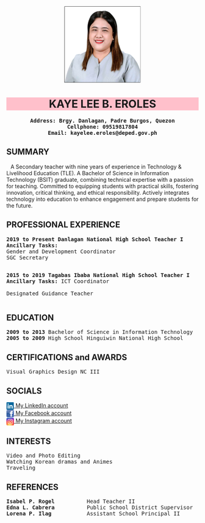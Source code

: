 <!DOCTYPE html>
<html lang="en">
<head>
<meta name="viewport" content="width=device-width, initial-scale=1.0">
<meta name="keywords" content="HTML, CSS, JavaScript">
<link rel="stylesheet" href="style.css">
<body>
<img src="Me.png" alt="Centered Image" width="200" height="200" style="display:block; margin:auto";>
<h1 style="background-color:Pink;text-align:center;">KAYE LEE B. EROLES</h1>

<pre style="text-align:center;">
<b>Address: Brgy. Danlagan, Padre Burgos, Quezon</b>
<b>Cellphone: 09519817804</b>
<b>Email: kayelee.eroles@deped.gov.ph</b>
</pre>

<h2>SUMMARY</h2>
<p>&ensp;   A Secondary teacher with nine years of experience in Technology & Livelihood Education (TLE). A Bachelor of Science in Information Technology (BSIT) graduate, combining technical expertise with a passion for teaching. Committed to equipping students with practical skills, fostering innovation, critical thinking, and ethical responsibility. Actively integrates technology into education to enhance engagement and prepare students for the future.</p>


<h2>PROFESSIONAL EXPERIENCE</h2>
<pre><b>2019 to Present Danlagan National High School Teacher I</b>
<b>Ancillary Tasks:</b>
Gender and Development Coordinator
SGC Secretary

<b>2015 to 2019 Tagabas Ibaba National High School Teacher I</b>
<b>Ancillary Tasks:</b>
ICT Coordinator  
Designated Guidance Teacher</pre>

<h2>EDUCATION</h2>
<pre><b>2009 to 2013</b> Bachelor of Science in Information Technology  Manuel S. Enverga University Foundation
<b>2005 to 2009</b> High School Hinguiwin National High School</pre>

<h2>CERTIFICATIONS and AWARDS</h2>
<pre>Visual Graphics Design NC III
</pre>

<h2>SOCIALS</h2>
<a href="https://www.linkedin.com/in/kaye-eroles-932b20357">
    <img src="linkedin.png" alt="LinkedIn" width="20" height="20" style="vertical-align: middle;"> My LinkedIn account
</a><br>
<a href="https://www.facebook.com/kye.leigh.129">
    <img src="fb.png" alt="Facebook" width="20" height="20" style="vertical-align: middle;"> My Facebook account
</a><br>
<a href="https://www.instagram.com/kayeeroles">
    <img src="insta.jpg" alt="Instagram" width="20" height="20" style="vertical-align: middle;"> My Instagram account
</a>

<h2>INTERESTS</h2>
<pre>Video and Photo Editing
Watching Korean dramas and Animes
Traveling</pre>

<h2>REFERENCES</h2>
<pre><b>Isabel P. Rogel </b>         Head Teacher II                        San Vicente Kanluran National High School
<b>Edna L. Cabrera </b>         Public School District Supervisor      Unisan District
<b>Lorena P. Ilag </b>          Assistant School Principal II          Danlagan National High School</pre>

</body>
</html>
